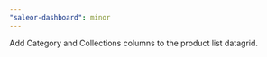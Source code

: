 ```yaml
---
"saleor-dashboard": minor
---
```


Add Category and Collections columns to the product list datagrid.
